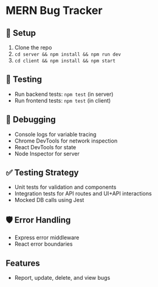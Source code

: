 # MERN Bug Tracker

## 🚀 Setup

1. Clone the repo
2. `cd server && npm install && npm run dev`
3. `cd client && npm install && npm start`

## 🧪 Testing

- Run backend tests: `npm test` (in server)
- Run frontend tests: `npm test` (in client)

## 🐞 Debugging

- Console logs for variable tracing
- Chrome DevTools for network inspection
- React DevTools for state
- Node Inspector for server

## ✅ Testing Strategy

- Unit tests for validation and components
- Integration tests for API routes and UI+API interactions
- Mocked DB calls using Jest

## 🛡️ Error Handling

- Express error middleware
- React error boundaries

## Features

- Report, update, delete, and view bugs
